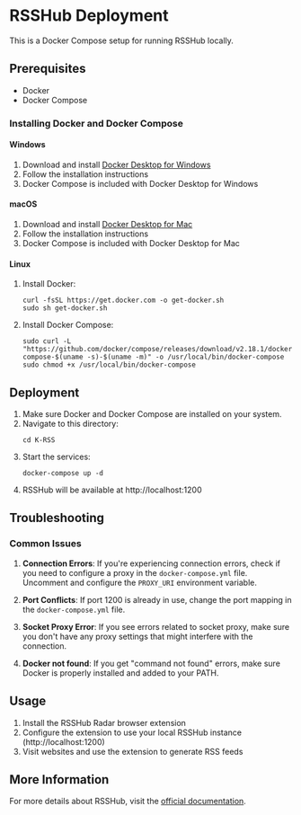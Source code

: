 # RSSHub Deployment

This is a Docker Compose setup for running RSSHub locally.

## Prerequisites

- Docker
- Docker Compose

### Installing Docker and Docker Compose

#### Windows
1. Download and install [Docker Desktop for Windows](https://www.docker.com/products/docker-desktop)
2. Follow the installation instructions
3. Docker Compose is included with Docker Desktop for Windows

#### macOS
1. Download and install [Docker Desktop for Mac](https://www.docker.com/products/docker-desktop)
2. Follow the installation instructions
3. Docker Compose is included with Docker Desktop for Mac

#### Linux
1. Install Docker:
   ```
   curl -fsSL https://get.docker.com -o get-docker.sh
   sudo sh get-docker.sh
   ```
2. Install Docker Compose:
   ```
   sudo curl -L "https://github.com/docker/compose/releases/download/v2.18.1/docker-compose-$(uname -s)-$(uname -m)" -o /usr/local/bin/docker-compose
   sudo chmod +x /usr/local/bin/docker-compose
   ```

## Deployment

1. Make sure Docker and Docker Compose are installed on your system.
2. Navigate to this directory:
   ```
   cd K-RSS
   ```
3. Start the services:
   ```
   docker-compose up -d
   ```
4. RSSHub will be available at http://localhost:1200

## Troubleshooting

### Common Issues

1. **Connection Errors**: If you're experiencing connection errors, check if you need to configure a proxy in the `docker-compose.yml` file. Uncomment and configure the `PROXY_URI` environment variable.

2. **Port Conflicts**: If port 1200 is already in use, change the port mapping in the `docker-compose.yml` file.

3. **Socket Proxy Error**: If you see errors related to socket proxy, make sure you don't have any proxy settings that might interfere with the connection.

4. **Docker not found**: If you get "command not found" errors, make sure Docker is properly installed and added to your PATH.

## Usage

1. Install the RSSHub Radar browser extension
2. Configure the extension to use your local RSSHub instance (http://localhost:1200)
3. Visit websites and use the extension to generate RSS feeds

## More Information

For more details about RSSHub, visit the [official documentation](https://docs.rsshub.app/). 